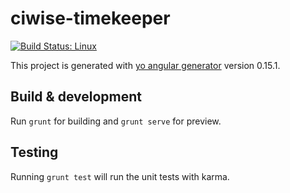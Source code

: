 # ciwise-timekeeper
[![Build Status: Linux](https://travis-ci.org/ciwise/ciwise-timekeeper.svg?branch=master)](https://travis-ci.org/ciwise/ciwise-timekeeper)

This project is generated with [yo angular generator](https://github.com/yeoman/generator-angular)
version 0.15.1.

## Build & development

Run `grunt` for building and `grunt serve` for preview.

## Testing

Running `grunt test` will run the unit tests with karma.
